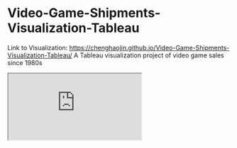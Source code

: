 # Video-Game-Shipments-Visualization-Tableau
Link to Visualization: https://chenghaojin.github.io/Video-Game-Shipments-Visualization-Tableau/
A Tableau visualization project of video game sales since 1980s

<iframe src="https://public.tableau.com/views/VideoGamesSalesVisualization/Story1?:language=en&:display_count=y&publish=yes&:origin=viz_share_link"></iframe>
